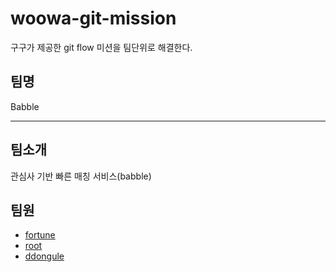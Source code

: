 # woowa-git-mission
구구가 제공한 git flow 미션을 팀단위로 해결한다.

## 팀명
Babble  
  
---

## 팀소개
관심사 기반 빠른 매칭 서비스(babble)


## 팀원
- [fortune](./포츈%20소개.md)
- [root](./junroot.md)
- [ddongule]('./ddongule.md)
